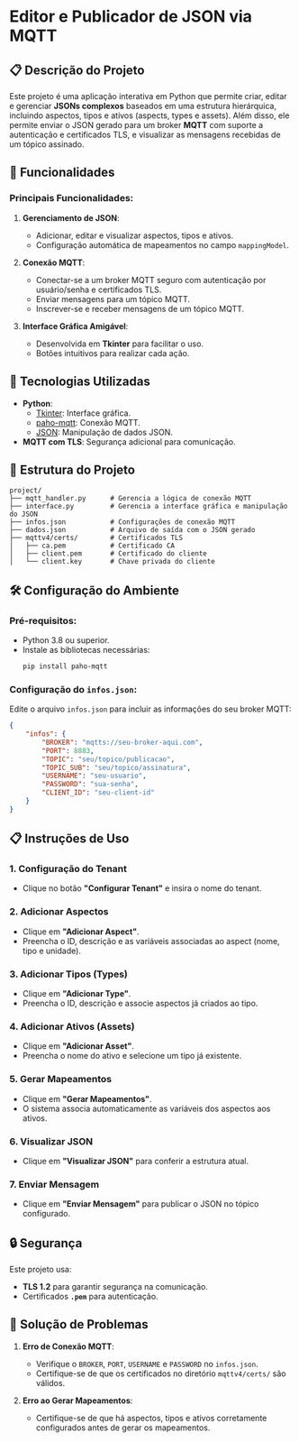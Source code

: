 
# Editor e Publicador de JSON via MQTT

## 📋 Descrição do Projeto

Este projeto é uma aplicação interativa em Python que permite criar, editar e gerenciar **JSONs complexos** baseados em uma estrutura hierárquica, incluindo aspectos, tipos e ativos (aspects, types e assets). Além disso, ele permite enviar o JSON gerado para um broker **MQTT** com suporte a autenticação e certificados TLS, e visualizar as mensagens recebidas de um tópico assinado.

## 🔧 Funcionalidades

### Principais Funcionalidades:
1. **Gerenciamento de JSON**:
   - Adicionar, editar e visualizar aspectos, tipos e ativos.
   - Configuração automática de mapeamentos no campo `mappingModel`.

2. **Conexão MQTT**:
   - Conectar-se a um broker MQTT seguro com autenticação por usuário/senha e certificados TLS.
   - Enviar mensagens para um tópico MQTT.
   - Inscrever-se e receber mensagens de um tópico MQTT.

3. **Interface Gráfica Amigável**:
   - Desenvolvida em **Tkinter** para facilitar o uso.
   - Botões intuitivos para realizar cada ação.

## 🚀 Tecnologias Utilizadas

- **Python**:
  - [Tkinter](https://docs.python.org/3/library/tkinter.html): Interface gráfica.
  - [paho-mqtt](https://www.eclipse.org/paho/): Conexão MQTT.
  - [JSON](https://docs.python.org/3/library/json.html): Manipulação de dados JSON.
- **MQTT com TLS**: Segurança adicional para comunicação.

## 📂 Estrutura do Projeto

```
project/
├── mqtt_handler.py      # Gerencia a lógica de conexão MQTT
├── interface.py         # Gerencia a interface gráfica e manipulação do JSON
├── infos.json           # Configurações de conexão MQTT
├── dados.json           # Arquivo de saída com o JSON gerado
├── mqttv4/certs/        # Certificados TLS
│   ├── ca.pem           # Certificado CA
│   ├── client.pem       # Certificado do cliente
│   └── client.key       # Chave privada do cliente
```

## 🛠️ Configuração do Ambiente

### Pré-requisitos:
- Python 3.8 ou superior.
- Instale as bibliotecas necessárias:
  ```bash
  pip install paho-mqtt
  ```

### Configuração do `infos.json`:
Edite o arquivo `infos.json` para incluir as informações do seu broker MQTT:
```json
{
    "infos": {
        "BROKER": "mqtts://seu-broker-aqui.com",
        "PORT": 8883,
        "TOPIC": "seu/topico/publicacao",
        "TOPIC_SUB": "seu/topico/assinatura",
        "USERNAME": "seu-usuario",
        "PASSWORD": "sua-senha",
        "CLIENT_ID": "seu-client-id"
    }
}
```

## 📋 Instruções de Uso

### 1. Configuração do Tenant
- Clique no botão **"Configurar Tenant"** e insira o nome do tenant.

### 2. Adicionar Aspectos
- Clique em **"Adicionar Aspect"**.
- Preencha o ID, descrição e as variáveis associadas ao aspect (nome, tipo e unidade).

### 3. Adicionar Tipos (Types)
- Clique em **"Adicionar Type"**.
- Preencha o ID, descrição e associe aspectos já criados ao tipo.

### 4. Adicionar Ativos (Assets)
- Clique em **"Adicionar Asset"**.
- Preencha o nome do ativo e selecione um tipo já existente.

### 5. Gerar Mapeamentos
- Clique em **"Gerar Mapeamentos"**.
- O sistema associa automaticamente as variáveis dos aspectos aos ativos.

### 6. Visualizar JSON
- Clique em **"Visualizar JSON"** para conferir a estrutura atual.

### 7. Enviar Mensagem
- Clique em **"Enviar Mensagem"** para publicar o JSON no tópico configurado.

## 🔒 Segurança

Este projeto usa:
- **TLS 1.2** para garantir segurança na comunicação.
- Certificados **`.pem`** para autenticação.

## 🐞 Solução de Problemas

1. **Erro de Conexão MQTT**:
   - Verifique o `BROKER`, `PORT`, `USERNAME` e `PASSWORD` no `infos.json`.
   - Certifique-se de que os certificados no diretório `mqttv4/certs/` são válidos.

2. **Erro ao Gerar Mapeamentos**:
   - Certifique-se de que há aspectos, tipos e ativos corretamente configurados antes de gerar os mapeamentos.
